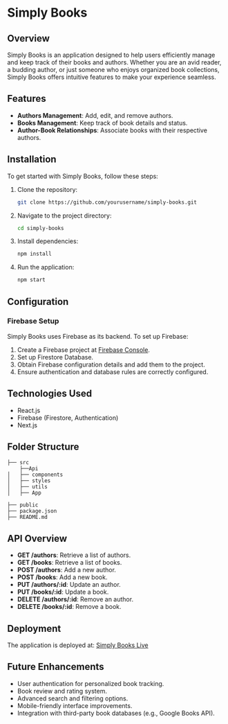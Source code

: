 # Simply Books

## Overview
Simply Books is an application designed to help users efficiently manage and keep track of their books and authors. Whether you are an avid reader, a budding author, or just someone who enjoys organized book collections, Simply Books offers intuitive features to make your experience seamless.

## Features
- **Authors Management**: Add, edit, and remove authors.
- **Books Management**: Keep track of book details and status.
- **Author-Book Relationships**: Associate books with their respective authors.

## Installation
To get started with Simply Books, follow these steps:

1. Clone the repository:
   ```sh
   git clone https://github.com/yourusername/simply-books.git
   ```
2. Navigate to the project directory:
   ```sh
   cd simply-books
   ```
3. Install dependencies:
   ```sh
   npm install
   ```
4. Run the application:
   ```sh
   npm start
   ```

## Configuration
### Firebase Setup
Simply Books uses Firebase as its backend. To set up Firebase:
1. Create a Firebase project at [Firebase Console](https://console.firebase.google.com/).
2. Set up Firestore Database.
3. Obtain Firebase configuration details and add them to the project.
4. Ensure authentication and database rules are correctly configured.

## Technologies Used
- React.js
- Firebase (Firestore, Authentication)
- Next.js

## Folder Structure
```
├── src
    ├──Api
│   ├── components
│   ├── styles
│   ├── utils
│   ├── App

├── public
├── package.json
├── README.md
```

## API Overview
- **GET /authors**: Retrieve a list of authors.
- **GET /books**: Retrieve a list of books.
- **POST /authors**: Add a new author.
- **POST /books**: Add a new book.
- **PUT /authors/:id**: Update an author.
- **PUT /books/:id**: Update a book.
- **DELETE /authors/:id**: Remove an author.
- **DELETE /books/:id**: Remove a book.

## Deployment
The application is deployed at:
[Simply Books Live](https://your-deployment-link.com)

## Future Enhancements
- User authentication for personalized book tracking.
- Book review and rating system.
- Advanced search and filtering options.
- Mobile-friendly interface improvements.
- Integration with third-party book databases (e.g., Google Books API).



